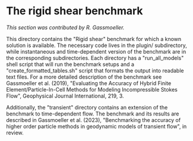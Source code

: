 # The rigid shear benchmark

*This section was contributed by R. Gassmoeller.*

This directory contains the "Rigid shear" benchmark for which a known solution
is available. The necessary code lives in the plugin/ subdirectory, while
instantaneous and time-dependent version of the benchmark are in the
corresponding subdirectories. Each directory has a "run_all_models" shell
script that will run the benchmark setups and a "create_formatted_tables.sh"
script that formats the output into readable text files. For a more
detailed description of the benchmark see Gassmoeller et al. (2019), "Evaluating
the Accuracy of Hybrid Finite Element/Particle-In-Cell Methods for
Modeling Incompressible Stokes Flow", Geophysical Journal International, 219, 3.

Additionally, the "transient" directory contains an extension of the benchmark
to time-dependent flow. The benchmark and its results are described in
Gassmoeller et al. (2023), "Benchmarking the accuracy of higher order particle methods in geodynamic models of transient flow", in review.